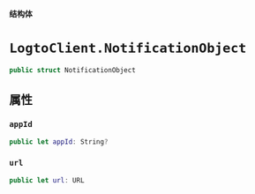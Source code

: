 **结构体**

# `LogtoClient.NotificationObject`

```swift
public struct NotificationObject
```

## 属性
### `appId`

```swift
public let appId: String?
```

### `url`

```swift
public let url: URL
```
